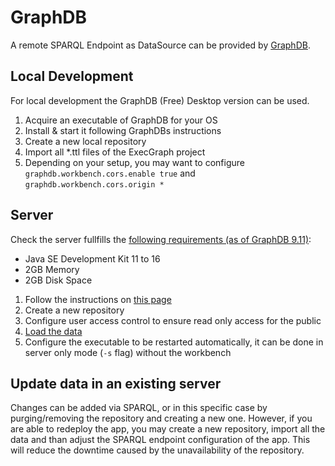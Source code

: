 # GraphDB

A remote SPARQL Endpoint as DataSource can be provided by [GraphDB](https://www.ontotext.com/products/graphdb/).

## Local Development

For local development the GraphDB (Free) Desktop version can be used.

1. Acquire an executable of GraphDB for your OS
2. Install & start it following GraphDBs instructions
3. Create a new local repository
4. Import all \*.ttl files of the ExecGraph project
5. Depending on your setup, you may want to configure `graphdb.workbench.cors.enable true` and `graphdb.workbench.cors.origin *`

## Server

Check the server fullfills the [following requirements (as of GraphDB 9.11)](https://graphdb.ontotext.com/documentation/free/requirements.html):

- Java SE Development Kit 11 to 16
- 2GB Memory
- 2GB Disk Space

1. Follow the instructions on [this page](https://graphdb.ontotext.com/documentation/free/quick-start-guide.html#quick-start-guide-run-gdb-as-standalone-server)
2. Create a new repository
3. Configure user access control to ensure read only access for the public
4. [Load the data](https://graphdb.ontotext.com/documentation/free/quick-start-guide.html#load-your-data)
5. Configure the executable to be restarted automatically, it can be done in server only mode (`-s` flag) without the workbench

## Update data in an existing server

Changes can be added via SPARQL, or in this specific case by purging/removing the repository and creating a new one.
However, if you are able to redeploy the app, you may create a new repository, import all the data and than adjust the SPARQL endpoint configuration of the app. This will reduce the downtime caused by the unavailability of the repository.
